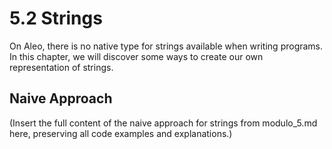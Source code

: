 # 5.2 Strings

On Aleo, there is no native type for strings available when writing programs. In this chapter, we will discover some ways to create our own representation of strings.

## Naive Approach

(Insert the full content of the naive approach for strings from modulo_5.md here, preserving all code examples and explanations.) 